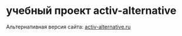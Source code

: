 # учебный проект activ-alternative

Альтернативная версия сайта: [activ-alternative.ru](http://activ-alternative.ru)
